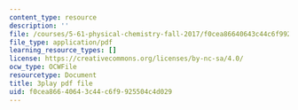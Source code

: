 ```yaml
---
content_type: resource
description: ''
file: /courses/5-61-physical-chemistry-fall-2017/f0cea86640643c44c6f9925504c4d029_mPSDaN4AJl8.pdf
file_type: application/pdf
learning_resource_types: []
license: https://creativecommons.org/licenses/by-nc-sa/4.0/
ocw_type: OCWFile
resourcetype: Document
title: 3play pdf file
uid: f0cea866-4064-3c44-c6f9-925504c4d029
---
```

